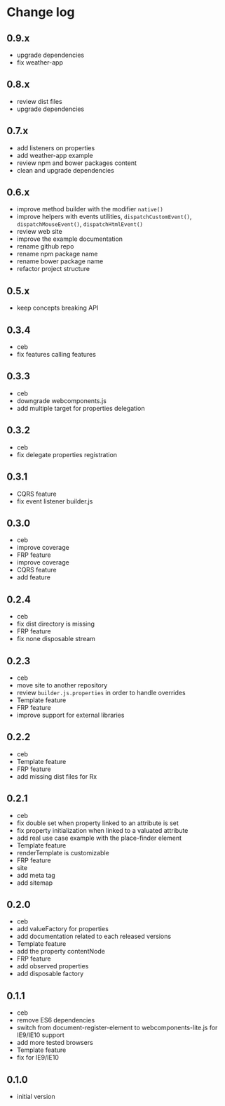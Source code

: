 # Change log

## 0.9.x
- upgrade dependencies
- fix weather-app

## 0.8.x
- review dist files
- upgrade dependencies

## 0.7.x
- add listeners on properties
- add weather-app example
- review npm and bower packages content
- clean and upgrade dependencies

## 0.6.x
- improve method builder with the modifier `native()`
- improve helpers with events utilities, `dispatchCustomEvent()`, `dispatchMouseEvent()`, `dispatchHtmlEvent()`
- review web site
- improve the example documentation
- rename github repo
- rename npm package name
- rename bower package name
- refactor project structure

## 0.5.x
- keep concepts breaking API

## 0.3.4
- ceb
 - fix features calling features

## 0.3.3
- ceb
 - downgrade webcomponents.js
 - add multiple target for properties delegation

## 0.3.2
- ceb
 - fix delegate properties registration

## 0.3.1
- CQRS feature
 - fix event listener builder.js

## 0.3.0
- ceb
 - improve coverage
- FRP feature
 - improve coverage
- CQRS feature
 - add feature

## 0.2.4
- ceb
 - fix dist directory is missing
- FRP feature
 - fix none disposable stream

## 0.2.3
- ceb
 - move site to another repository
 - review `builder.js.properties` in order to handle overrides
- Template feature
- FRP feature
 - improve support for external libraries

## 0.2.2
- ceb
- Template feature
- FRP feature
 - add missing dist files for Rx

## 0.2.1
- ceb
 - fix double set when property linked to an attribute is set
 - fix property initialization when linked to a valuated attribute
 - add real use case example with the place-finder element
- Template feature
 - renderTemplate is customizable
- FRP feature
- site
 - add meta tag
 - add sitemap

## 0.2.0
- ceb
 - add valueFactory for properties
 - add documentation related to each released versions
- Template feature
 - add the property contentNode
- FRP feature
 - add observed properties
 - add disposable factory

## 0.1.1
- ceb
 - remove ES6 dependencies
 - switch from document-register-element to webcomponents-lite.js for IE9/IE10 support
 - add more tested browsers
- Template feature
 - fix for IE9/IE10

## 0.1.0
- initial version
